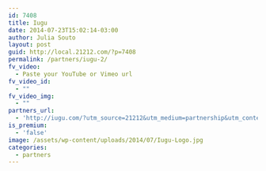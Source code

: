 ```yaml
---
id: 7408
title: Iugu
date: 2014-07-23T15:02:14-03:00
author: Julia Souto
layout: post
guid: http://local.21212.com/?p=7408
permalink: /partners/iugu-2/
fv_video:
  - Paste your YouTube or Vimeo url
fv_video_id:
  - ""
fv_video_img:
  - ""
partners_url:
  - 'http://iugu.com/?utm_source=21212&utm_medium=partnership&utm_content=&utm_campaign='
is_premium:
  - 'false'
image: /assets/wp-content/uploads/2014/07/Iugu-Logo.jpg
categories:
  - partners
---
```

